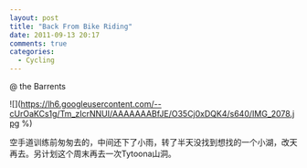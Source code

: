 ```yaml
---
layout: post
title: "Back From Bike Riding"
date: 2011-09-13 20:17
comments: true
categories:
  - Cycling
---
```


@ the Barrents

![](https://lh6.googleusercontent.com/--cUrOaKCs1g/Tm_zIcrNNUI/AAAAAAABfJE/O35Cj0xDQK4/s640/IMG_2078.jpg %)

空手道训练前匆匆去的，中间还下了小雨，转了半天没找到想找的一个小湖，改天再去。另计划这个周末再去一次Tytoona山洞。
